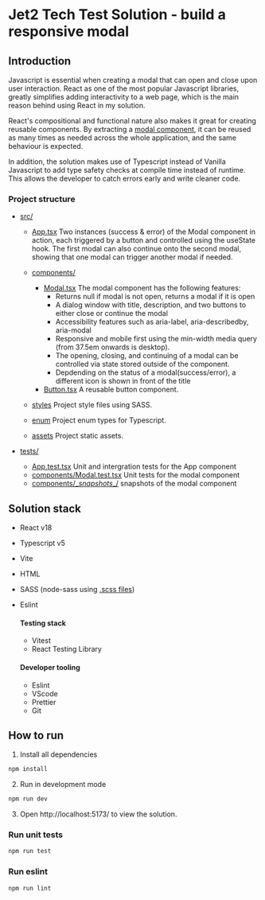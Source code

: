 # Jet2 Tech Test Solution - build a responsive modal

## Introduction
Javascript is essential when creating a modal that can open and close upon user interaction. React as one of the most popular Javascript libraries, greatly simplifies adding interactivity to a web page, which is the main reason behind using React in my solution. 

React's compositional and functional nature also makes it great for creating reusable components. By extracting a [modal component](src/components/Modal.tsx), it can be reused as many times as needed across the whole application, and the same behaviour is expected. 

In addition, the solution makes use of Typescript instead of Vanilla Javascript to add type safety checks at compile time instead of runtime. This allows the developer to catch errors early and write cleaner code.

### Project structure
- [src/](src/)
  - [App.tsx](src/App.tsx)
   Two instances (success & error) of the Modal component in action, each triggered by a button and controlled using the useState hook. The first modal can also continue onto the second modal, showing that one modal can trigger another modal if needed.

  - [components/](src/components/)
     - [Modal.tsx](src/components/Modal.tsx)
         The modal component has the following features:
         - Returns null if modal is not open, returns a modal if it is open
         - A dialog window with title, description, and two buttons to either close or continue the modal
         - Accessibility features such as aria-label, aria-describedby, aria-modal
         - Responsive and mobile first using the min-width media query (from 37.5em onwards is desktop).
         - The opening, closing, and continuing of a modal can be controlled via state stored outside of the component.
         - Depdending on the status of a modal(success/error), a different icon is shown in front of the title
     - [Button.tsx](src/components/Button.tsx)
      A reusable button component.

   - [styles](src/styles/)
      Project style files using SASS.

   - [enum](src/enum/)
      Project enum types for Typescript.

   - [assets](src/assets/)
      Project static assets.

- [tests/](tests/)
   - [App.test.tsx](tests/App.test.tsx)
      Unit and intergration tests for the App component
   - [components/Modal.test.tsx](tests/components/Modal.test.tsx)
      Unit tests for the modal component
   - [components/\__snapshots__/](tests/components/__snapshots__/)
      snapshots of the modal component


## Solution stack
- React v18
- Typescript v5
- Vite
- HTML
- SASS (node-sass using [.scss files](src/styles/))
- Eslint

   #### Testing stack
   - Vitest
   - React Testing Library

   #### Developer tooling
   - Eslint
   - VScode
   - Prettier
   - Git

## How to run
1. Install all dependencies
```bash
npm install
```

2. Run in development mode
```bash
npm run dev
```

3. Open http://localhost:5173/ to view the solution.

### Run unit tests
```bash
npm run test
```

### Run eslint
```bash
npm run lint
```
